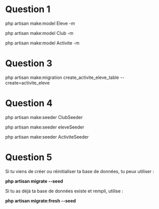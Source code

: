 # Question 1

<p>php artisan make:model Eleve -m</p>
<p>php artisan make:model Club -m</p>
<p>php artisan make:model Activite -m</p>

# Question 3

<p>php artisan make:migration create_activite_eleve_table --create=activite_eleve</p>

# Question 4

<p>php artisan make:seeder ClubSeeder</p>
<p>php artisan make:seeder eleveSeeder</p>
<p>php artisan make:seeder ActiviteSeeder</p>

# Question 5

<p>Si tu viens de créer ou réinitialiser ta base de données, tu peux utiliser :</p>
<b>php artisan migrate --seed</b>
<p>Si tu as déjà ta base de données existe et rempli, utilise :</p>
<b>php artisan migrate:fresh --seed</b>
